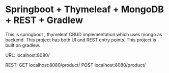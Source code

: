 # Springboot + Thymeleaf + MongoDB + REST + Gradlew


This is springboot , thymeleaf CRUD implementation which uses mongo as backend. This project has both UI and REST entry points.
This project is built on gradlew.

URL: 
localhost:8080/

REST:
GET  localhost:8080/product/
POST localhost:8080/product/
